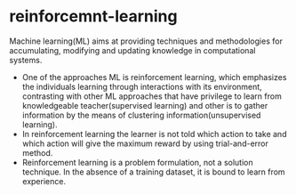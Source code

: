 # reinforcemnt-learning

Machine learning(ML) aims at providing techniques and methodologies for accumulating, modifying and updating knowledge in computational systems.
* One of the approaches ML is reinforcement learning, which emphasizes the individuals learning through interactions with its environment, contrasting with other ML approaches that have privilege to learn from knowledgeable teacher(supervised learning) and other is to gather information by the means of clustering information(unsupervised learning). 
* In reinforcement learning the learner is not told which action to take and which action will give the maximum reward by using trial-and-error method.
* Reinforcement learning is a problem formulation, not a solution technique. In the absence of a training dataset, it is bound to learn from experience.
